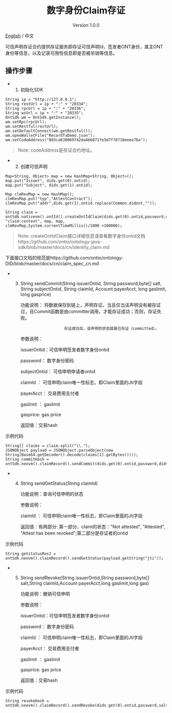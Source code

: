 <h1 align="center"> 数字身份Claim存证 </h1>

<p align="center" class="version">Version 1.0.0 </p>

[English](../en/attest.md) / 中文

可信声明存证合约提供存证服务即存证可信声明Id，签发者ONT身份，属主ONT身份等信息，以及记录可用性信息即是否被吊销等信息。

## 操作步骤


* 1. 初始化SDK


```
String ip = "http://127.0.0.1";
String restUrl = ip + ":" + "20334";
String rpcUrl = ip + ":" + "20336";
String wsUrl = ip + ":" + "20335";
OntSdk wm = OntSdk.getInstance();
wm.setRpc(rpcUrl);
wm.setRestful(restUrl);
wm.setDefaultConnect(wm.getRestful());
wm.openWalletFile("RecordTxDemo.json");
wm.setCodeAddress("803ca638069742da4b6871fe3d7f78718eeee78a");
```

> Note: codeAddress是存证合约地址。

* 2. 创建可信声明

```
Map<String, Object> map = new HashMap<String, Object>();
map.put("Issuer", dids.get(0).ontid);
map.put("Subject", dids.get(1).ontid);

Map clmRevMap = new HashMap();
clmRevMap.put("typ","AttestContract");
clmRevMap.put("addr",dids.get(1).ontid.replace(Common.didont,""));

String claim = ontSdk.nativevm().ontId().createOntIdClaim(dids.get(0).ontid,password,dids.get(0).controls.get(0).getSalt(), "claim:context", map, map,
clmRevMap,System.currentTimeMillis()/1000 +100000);
```

> Note: createOntIdClaim接口详细信息请查看数字身份ontid文档https://github.com/ontio/ontology-java-sdk/blob/master/docs/cn/identity_claim.md


下面接口文档的规范是https://github.com/ontio/ontology-DID/blob/master/docs/cn/claim_spec_cn.md


* 3. String sendCommit(String issuerOntid, String password,byte[] salt, String subjectOntid, String claimId, Account payerAcct, long gaslimit, long gasprice)

        功能说明： 将数据保存到链上，声明存证，当且仅当该声明没有被存证过，且Commit函数是由committer调用，才能存证成功；否则，存证失败。

                            存证成功后，该声明的状态就是已存证（committed）。

        参数说明：

        issuerOntid：可信申明签发者数字身份ontid

        password： 数字身份密码

        subjectOntid： 可信申明申请者ontid

        claimId ： 可信申明claim唯一性标志，即Claim里面的Jti字段

        payerAcct： 交易费用支付者

        gaslimit ： gaslimit

        gasprice: gas price

        返回值：交易hash


示例代码

```
String[] claims = claim.split("\\.");
JSONObject payload = JSONObject.parseObject(new String(Base64.getDecoder().decode(claims[1].getBytes())));
String commitHash = ontSdk.neovm().claimRecord().sendCommit(dids.get(0).ontid,password,dids.get(1).ontid,payload.getString("jti"),account1,ontSdk.DEFAULT_GAS_LIMIT,0)
```

* 4. String sendGetStatus(String claimId)

        功能说明：查询可信申明的状态

        参数说明：

        claimId ： 可信申明claim唯一性标志，即Claim里面的Jti字段

        返回值：有两部分: 第一部分，claim的状态："Not attested", "Attested", "Attest has been revoked";第二部分是存证者的ontid


示例代码

```
String getstatusRes2 = ontSdk.neovm().claimRecord().sendGetStatus(payload.getString("jti"));
```


* 5. String sendRevoke(String issuerOntid,String password,byte[] salt,String claimId,Account payerAcct,long gaslimit,long gas)

        功能说明：撤销可信申明

        参数说明：

        issuerOntid：可信申明签发者数字身份ontid

        password： 数字身份密码

        claimId ： 可信申明claim唯一性标志，即Claim里面的Jti字段

        payerAcct： 交易费用支付者

        gaslimit ： gaslimit

        gasprice: gas price

        返回值：交易hash

示例代码

```
String revokeHash = ontSdk.neovm().claimRecord().sendRevoke(dids.get(0).ontid,password,salt,payload.getString("jti"),account1,ontSdk.DEFAULT_GAS_LIMIT,0);
```

